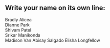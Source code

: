 ## Write your name on its own line:   

Bradly Alicea  
Dianne Park  
Shivam Patel    
Srikar Manikonda  
Madison Van
Abisay Salgado
Elisha Longfellow
